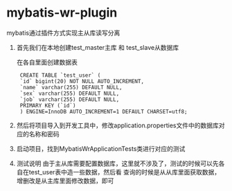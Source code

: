# mybatis-wr-plugin
mybatis通过插件方式实现主从库读写分离

1. 首先我们在本地创建test_master主库  和 test_slave从数据库

    在各自里面创建数据表

        CREATE TABLE `test_user` (
        `id` bigint(20) NOT NULL AUTO_INCREMENT,
        `name` varchar(255) DEFAULT NULL,
        `sex` varchar(255) DEFAULT NULL,
        `job` varchar(255) DEFAULT NULL,
        PRIMARY KEY (`id`)
        ) ENGINE=InnoDB AUTO_INCREMENT=1 DEFAULT CHARSET=utf8;
    
2. 然后将项目导入到开发工具中，修改application.properties文件中的数据库对应的名称和密码

3. 启动项目，找到MybatisWrApplicationTests类进行对应的测试

4. 测试说明
    由于主从库需要配置数据库，这里就不涉及了，测试的时候可以先各自在test_user表中造一些数据，然后看 查询的时候是从从库里面获取数据，
    增删改是从主库里面修改数据，即可
